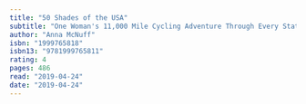 ```yaml
---
title: "50 Shades of the USA"
subtitle: "One Woman's 11,000 Mile Cycling Adventure Through Every State of America"
author: "Anna McNuff"
isbn: "1999765818"
isbn13: "9781999765811"
rating: 4
pages: 486
read: "2019-04-24"
date: "2019-04-24"
---
```


